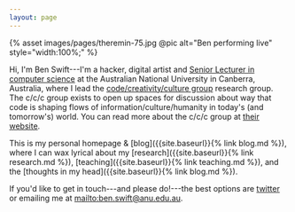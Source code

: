 ```yaml
---
layout: page
---
```


{% asset images/pages/theremin-75.jpg @pic alt="Ben performing live" style="width:100%;" %}

Hi, I'm Ben Swift---I'm a hacker, digital artist and [Senior Lecturer in
computer science](https://cecs.anu.edu.au/people/ben-swift) at the Australian
National University in Canberra, Australia, where I lead the
[code/creativity/culture group](https://cs.anu.edu.au/code-creativity-culture/)
research group. The c/c/c group exists to open up spaces for discussion about
way that code is shaping flows of information/culture/humanity in today's (and
tomorrow's) world. You can read more about the c/c/c group at [their
website](https://cs.anu.edu.au/code-creativity-culture/).

This is my personal homepage & [blog]({{site.baseurl}}{% link blog.md %}), where
I can wax lyrical about my [research]({{site.baseurl}}{% link research.md %}),
[teaching]({{site.baseurl}}{% link teaching.md %}), and the [thoughts in my
head]({{site.baseurl}}{% link blog.md %}).

If you'd like to get in touch---and please do!---the best options are
[twitter](https://twitter.com/benswift) or emailing me at
<mailto:ben.swift@anu.edu.au>.
